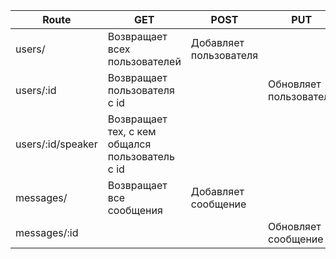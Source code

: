 Route | GET | POST | PUT | DELETE 
--- | --- | --- | --- | ---
users/ | Возвращает всех пользователей | Добавляет пользователя
users/:id | Возвращает пользователя с id | | Обновляет пользователя | Удаляет пользователя с id
users/:id/speaker | Возвращает тех, с кем общался пользователь с id
messages/ | Возвращает все сообщения | Добавляет сообщение 
messages/:id | | | Обновляет сообщение | Удаляет сообщение

